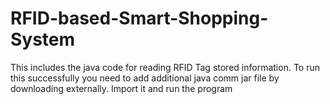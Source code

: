 # RFID-based-Smart-Shopping-System
This includes the java code for reading RFID Tag stored information. To run this successfully you need to add additional java comm jar file by downloading externally. Import it and run the program  
